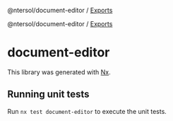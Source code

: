 @ntersol/document-editor / [Exports](modules.md)

@ntersol/document-editor / [Exports](modules.md)

# document-editor

This library was generated with [Nx](https://nx.dev).

## Running unit tests

Run `nx test document-editor` to execute the unit tests.
